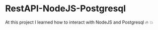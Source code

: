 # RestAPI-NodeJS-Postgresql
At this project I learned how to interact with NodeJS and Postgresql :fire: :boom:
